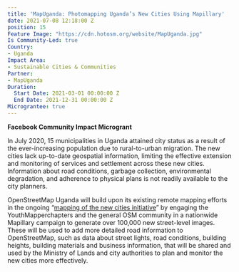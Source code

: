 ```yaml
---
title: 'MapUganda: Photomapping Uganda’s New Cities Using Mapillary'
date: 2021-07-08 12:18:00 Z
position: 15
Feature Image: "https://cdn.hotosm.org/website/MapUganda.jpg"
Is Community-Led: true
Country:
- Uganda
Impact Area:
- Sustainable Cities & Communities
Partner:
- MapUganda
Duration:
  Start Date: 2021-03-01 00:00:00 Z
  End Date: 2021-12-31 00:00:00 Z
Micrograntee: true
---
```


**Facebook Community Impact Microgrant**

In July 2020, 15 municipalities in Uganda attained city status as a result of the ever-increasing population due to rural-to-urban migration. The new cities lack up-to-date geospatial information, limiting the effective extension and monitoring of services and settlement across these new cities. Information about road conditions, garbage collection, environmental degradation, and adherence to physical plans is not readily available to the city planners.

OpenStreetMap Uganda will build upon its existing remote mapping efforts in the ongoing “[mapping of the new cities initiative](http://mapuganda.org/newcities.html)” by engaging the YouthMapperchapters and the general OSM community in a nationwide Mapillary campaign to generate over 100,000 new street-level images. These will be used to add more detailed road information to OpenStreetMap, such as data about street lights, road conditions, building heights, building materials and business information, that will be shared and used by the Ministry of Lands and city authorities to plan and monitor the new cities more effectively.